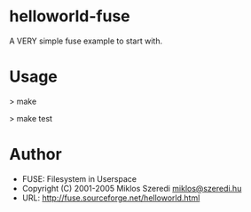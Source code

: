 helloworld-fuse
===============

A VERY simple fuse example to start with.

Usage
=====

\> make

\> make test

Author
======

* FUSE: Filesystem in Userspace
* Copyright (C) 2001-2005  Miklos Szeredi <miklos@szeredi.hu>
* URL: http://fuse.sourceforge.net/helloworld.html

